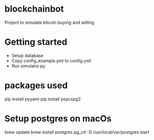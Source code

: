# blockchainbot

Project to simulate bitcoin buying and selling

# Getting started

* Setup database
* Copy config_example.yml to config.yml
* Run simulator.py

# packages used

pip install pyyaml
pip install psycopg2

# Setup postgres on macOs

brew update
brew install postgres
pg_ctl -D /usr/local/var/postgres start
